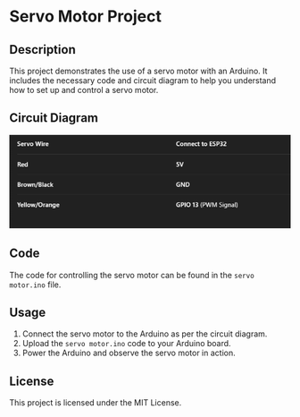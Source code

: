# Servo Motor Project

## Description
This project demonstrates the use of a servo motor with an Arduino. It includes the necessary code and circuit diagram to help you understand how to set up and control a servo motor.

## Circuit Diagram
![Circuit Diagram](Pinout.png)

## Code
The code for controlling the servo motor can be found in the `servo motor.ino` file.

## Usage
1. Connect the servo motor to the Arduino as per the circuit diagram.
2. Upload the `servo motor.ino` code to your Arduino board.
3. Power the Arduino and observe the servo motor in action.

## License
This project is licensed under the MIT License.
